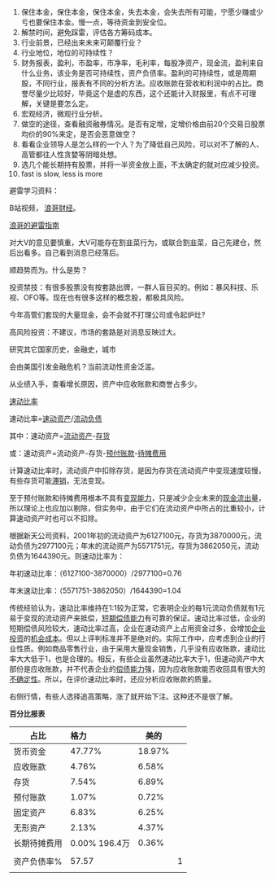1. 保住本金，保住本金，保住本金，失去本金，会失去所有可能，宁愿少赚或少亏也要保住本金。慢一点，等待资金到安全位。
2. 解禁时间，避免踩雷，评估各方筹码成本。
3. 行业前景，已经出来未来可颠覆行业？
4. 行业地位，地位的可持续性？
5. 财务报表，盈利，市盈率，市净率，毛利率，每股净资产，现金流，盈利来自什么业务，该业务是否可持续性，资产负债率。盈利的可持续性，或是周期股，不同行业，报表有不同的分析方法。应收账款在营收和利润中的占比。商誉尽量少比较好，毕竟这个是虚的东西，这个还能计入财报里，有点不可理解，关键是要怎么定。
6. 宏观经济，微观行业分析。
7. 做空的途径，查看融资融券情况。是否有定增，定增价格由前20个交易日股票均价的90%来定，是否会恶意做空？
8. 看看企业领导人是怎么样的一个人？为了降低自己风险，可以对不了解的人、高管都往人性贪婪等阴暗处想。
9. 选几个能长期持有股票，并将一半资金放上面，不太确定的就对应减少投资。
10. fast is slow, less is more

避雷学习资料：

B站视频， [浪哥财经](https://space.bilibili.com/558303936/video?tid=0&page=1&keyword=&order=pubdate)。

[浪哥的避雷指南](https://mp.weixin.qq.com/s/DJ3aX3ZaijnRvOdyDcTo2g)

对大V的意见要慎重，大V可能存在割韭菜行为，或联合割韭菜，自己先建仓，然后出看多。自己看到消息已经落后。





顺趋势而为。什么是势？

投资禁技：有很多股票没有按套路出牌，一群人盲目买的。例如：暴风科技、乐视、OFO等。现在也有很多这样的概念股，都极具风险。

今年高管们套现的大量现金，会不会就不打理公司或令起炉灶?

高风险投资：不建议，市场的套路是对消息反映过大。



研究其它国家历史，金融史，城市

会由美国引发金融危机？当前流动性资金泛滥。

从业绩入手，查看增长原因，资产中应收账款和商誉占多少。



[速动比率](https://baike.baidu.com/item/%E9%80%9F%E5%8A%A8%E6%AF%94%E7%8E%87)

速动比率=[速动资产](https://baike.baidu.com/item/速动资产)/[流动负债](https://baike.baidu.com/item/流动负债)

其中：速动资产=[流动资产](https://baike.baidu.com/item/流动资产)-[存货](https://baike.baidu.com/item/存货)

或：速动资产=流动资产-存货-[预付账款](https://baike.baidu.com/item/预付账款)-[待摊费用](https://baike.baidu.com/item/待摊费用)

计算速动比率时，流动资产中扣除存货，是因为存货在流动资产中变现速度较慢，有些存货可能[滞销](https://baike.baidu.com/item/滞销)，无法变现。

至于预付账款和待摊费用根本不具有[变现能力](https://baike.baidu.com/item/变现能力)，只是减少企业未来的[现金流出量](https://baike.baidu.com/item/现金流出量)，所以理论上也应加以剔除，但实务中，由于它们在流动资产中所占的比重较小，计算速动资产时也可以不扣除。

根据新天公司资料，2001年初的流动资产为6127100元，存货为3870000元，流动负债为2977100元；年末的流动资产为5571751元，存货为3862050元，流动负债为1644390元。则速动比率为：

年初速动比率：（6127100-3870000）/2977100=0.76

年末速动比率：（5571751-3862050）/1644390=1.04

传统经验认为，速动比率维持在1:1较为正常，它表明企业的每1元流动负债就有1元易于变现的流动资产来抵偿，[短期偿债能力](https://baike.baidu.com/item/短期偿债能力)有可靠的保证。速动比率过低，企业的短期偿债风险较大，速动比率过高，企业在速动资产上占用资金过多，会增加[企业投资](https://baike.baidu.com/item/企业投资)的[机会成本](https://baike.baidu.com/item/机会成本)。但以上评判标准并不是绝对的。实际工作中，应考虑到企业的行业性质。例如商品零售行业，由于采用大量现金销售，几乎没有应收账款，速动比率大大低于1，也是合理的。相反，有些企业虽然速动比率大于1，但速动资产中大部份是应收账款，并不代表企业的[偿债能力](https://baike.baidu.com/item/偿债能力)强，因为应收账款能否收回具有很大的[不确定性](https://baike.baidu.com/item/不确定性)。所以，在评价速动比率时，还应分析应收账款的质量。



右侧行情，有些人选择追高策略，涨了就开始下注。这种还不是很了解。



**百分比报表**

| 占比         | 格力          | 美的   |      |
| ------------ | :------------ | ------ | ---- |
| 货币资金     | 47.77%        | 18.97% |      |
| 应收账款     | 4.76%         | 6.58%  |      |
| 存货         | 7.54%         | 6.89%  |      |
| 预付账款     | 1.07%         | 0.72%  |      |
| 固定资产     | 6.83%         | 6.25%  |      |
| 无形资产     | 2.13%         | 4.37%  |      |
| 长期待摊费用 | 0.00% 196.4万 | 0.36%  |      |
|              |               |        |      |
| 资产负债率%  | 57.57         |        | 1    |
|              |               |        |      |



